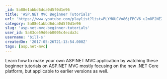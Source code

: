 ```yaml
---
_id: 5a88e1abbd6dca0d5f0d1e96
title: 'ASP.NET MVC Beginner Tutorials'
url: 'https://www.youtube.com/playlist?list=PLYMOUCVo86jFPCV6_u2m8P2NE2LSijvLN'
category: 5a88e1abbd6dca0d5f0d1e96
slug: 'asp-net-mvc-beginner-tutorials'
user_id: 5a83ce59d6eb0005c4ecda2c
username: 'bill-s'
createdOn: '2017-05-26T21:13:54.000Z'
tags: [asp.net-mvc]
---
```


Learn how to make your own ASP.NET MVC application by watching these beginner tutorials on ASP.NET MVC mostly focusing on the new .NET Core platform, but applicable to earlier versions as well.
